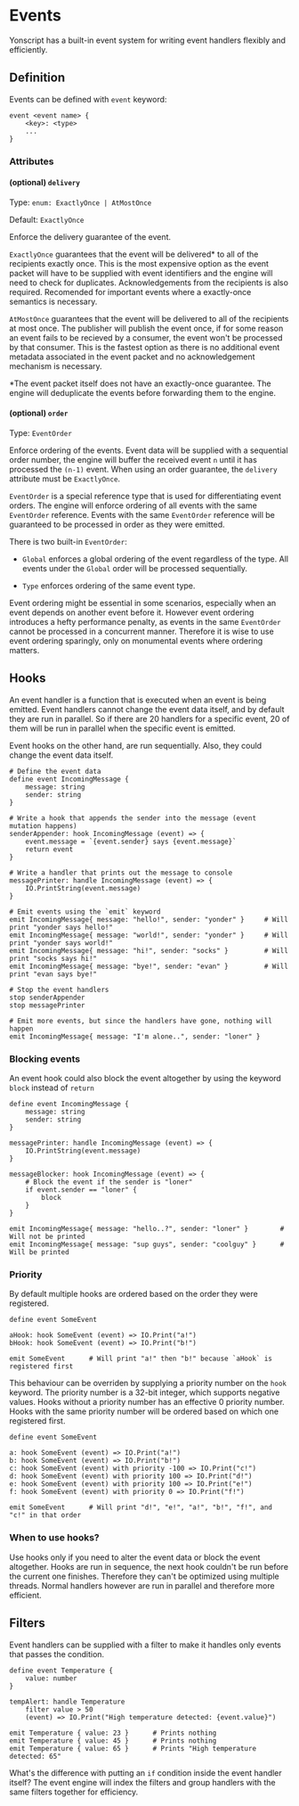 # Events 

Yonscript has a built-in event system for writing event handlers flexibly and efficiently. 

## Definition 

Events can be defined with `event` keyword:

```
event <event name> {
    <key>: <type>
    ...
}
```

### Attributes 

#### (optional) `delivery`
 
Type: `enum: ExactlyOnce | AtMostOnce`

Default: `ExactlyOnce`

Enforce the delivery guarantee of the event. 

`ExactlyOnce` guarantees that the event will be delivered* to all of the recipients exactly once. This is the most expensive option as the event packet will have to be supplied with event identifiers and the engine will need to check for duplicates. Acknowledgements from the recipients is also required. Recomended for important events where a exactly-once semantics is necessary.

`AtMostOnce` guarantees that the event will be delivered to all of the recipients at most once. The publisher will publish the event once, if for some reason an event fails to be recieved by a consumer, the event won't be processed by that consumer. This is the fastest option as there is no additional event metadata associated in the event packet and no acknowledgement mechanism is necessary. 

*The event packet itself does not have an exactly-once guarantee. The engine will deduplicate the events before forwarding them to the engine.

#### (optional) `order`

Type: `EventOrder`

Enforce ordering of the events. Event data will be supplied with a sequential order number, the engine will buffer the received event `n` until it has processed the `(n-1)` event. When using an order guarantee, the `delivery` attribute must be `ExactlyOnce`.

`EventOrder` is a special reference type that is used for differentiating event orders. The engine will enforce ordering of all events with the same `EventOrder` reference. Events with the same `EventOrder` reference will be guaranteed to be processed in order as they were emitted. 

There is two built-in `EventOrder`:

- `Global` enforces a global ordering of the event regardless of the type. All events under the `Global` order will be processed sequentially.

- `Type` enforces ordering of the same event type.

Event ordering might be essential in some scenarios, especially when an event depends on another event before it. However event ordering introduces a hefty performance penalty, as events in the same `EventOrder` cannot be processed in a concurrent manner. Therefore it is wise to use event ordering sparingly, only on monumental events where ordering matters.

## Hooks

An event handler is a function that is executed when an event is being emitted. Event handlers cannot change the event data itself, and by default they are run in parallel. So if there are 20 handlers for a specific event, 20 of them will be run in parallel when the specific event is emitted. 

Event hooks on the other hand, are run sequentially. Also, they could change the event data itself.  

```
# Define the event data
define event IncomingMessage {
    message: string
    sender: string
}

# Write a hook that appends the sender into the message (event mutation happens)
senderAppender: hook IncomingMessage (event) => {
    event.message = `{event.sender} says {event.message}`
    return event
}

# Write a handler that prints out the message to console
messagePrinter: handle IncomingMessage (event) => {
    IO.PrintString(event.message)
}

# Emit events using the `emit` keyword
emit IncomingMessage{ message: "hello!", sender: "yonder" }     # Will print "yonder says hello!"
emit IncomingMessage{ message: "world!", sender: "yonder" }     # Will print "yonder says world!"
emit IncomingMessage{ message: "hi!", sender: "socks" }         # Will print "socks says hi!"
emit IncomingMessage{ message: "bye!", sender: "evan" }         # Will print "evan says bye!"

# Stop the event handlers
stop senderAppender
stop messagePrinter

# Emit more events, but since the handlers have gone, nothing will happen
emit IncomingMessage{ message: "I'm alone..", sender: "loner" }

```

### Blocking events

An event hook could also block the event altogether by using the keyword `block` instead of `return`

```
define event IncomingMessage {
    message: string
    sender: string
}

messagePrinter: handle IncomingMessage (event) => {
    IO.PrintString(event.message)
}

messageBlocker: hook IncomingMessage (event) => {
    # Block the event if the sender is "loner"
    if event.sender == "loner" {
        block
    }
}

emit IncomingMessage{ message: "hello..?", sender: "loner" }        # Will not be printed
emit IncomingMessage{ message: "sup guys", sender: "coolguy" }      # Will be printed
```

### Priority

By default multiple hooks are ordered based on the order they were registered.

```
define event SomeEvent

aHook: hook SomeEvent (event) => IO.Print("a!")
bHook: hook SomeEvent (event) => IO.Print("b!")

emit SomeEvent      # Will print "a!" then "b!" because `aHook` is registered first
```

This behaviour can be overriden by supplying a priority number on the `hook` keyword. The priority number is a 32-bit integer, which supports negative values. Hooks without a priority number has an effective 0 priority number. Hooks with the same priority number will be ordered based on which one registered first.

```
define event SomeEvent

a: hook SomeEvent (event) => IO.Print("a!")
b: hook SomeEvent (event) => IO.Print("b!")
c: hook SomeEvent (event) with priority -100 => IO.Print("c!")
d: hook SomeEvent (event) with priority 100 => IO.Print("d!")
e: hook SomeEvent (event) with priority 100 => IO.Print("e!")
f: hook SomeEvent (event) with priority 0 => IO.Print("f!")

emit SomeEvent      # Will print "d!", "e!", "a!", "b!", "f!", and "c!" in that order
```

### When to use hooks?

Use hooks only if you need to alter the event data or block the event altogether. Hooks are run in sequence, the next hook couldn't be run before the current one finishes. Therefore they can't be optimized using multiple threads. Normal handlers however are run in parallel and therefore more efficient.  

## Filters

Event handlers can be supplied with a filter to make it handles only events that passes the condition. 

```
define event Temperature {
    value: number
}

tempAlert: handle Temperature 
    filter value > 50
    (event) => IO.Print("High temperature detected: {event.value}")

emit Temperature { value: 23 }      # Prints nothing
emit Temperature { value: 45 }      # Prints nothing 
emit Temperature { value: 65 }      # Prints "High temperature detected: 65" 
```

What's the difference with putting an `if` condition inside the event handler itself? The event engine will index the filters and group handlers with the same filters together for efficiency.